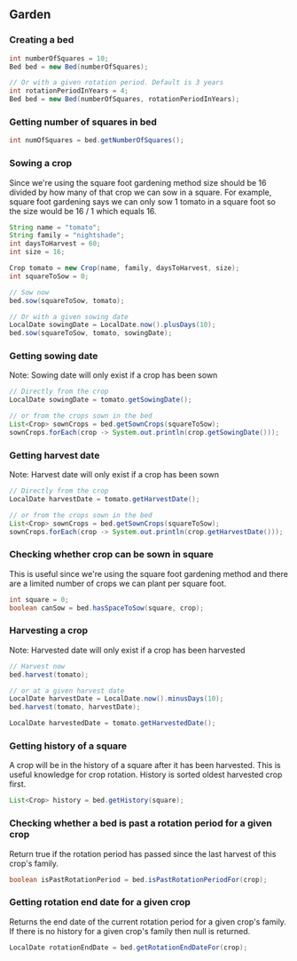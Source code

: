 ## Garden

### Creating a bed

``` java
int numberOfSquares = 10;
Bed bed = new Bed(numberOfSquares);

// Or with a given rotation period. Default is 3 years
int rotationPeriodInYears = 4;
Bed bed = new Bed(numberOfSquares, rotationPeriodInYears);
```

### Getting number of squares in bed

``` java
int numOfSquares = bed.getNumberOfSquares();
```

### Sowing a crop

Since we're using the square foot gardening method size should be 16 divided by how many of that crop we can sow in a
square. For example, square foot gardening says we can only sow 1 tomato in a square foot so the size would be 16 / 1
which equals 16.

``` java
String name = "tomato";
String family = "nightshade";
int daysToHarvest = 60;
int size = 16;

Crop tomato = new Crop(name, family, daysToHarvest, size);
int squareToSow = 0;

// Sow now
bed.sow(squareToSow, tomato);

// Or with a given sowing date
LocalDate sowingDate = LocalDate.now().plusDays(10);
bed.sow(squareToSow, tomato, sowingDate);
```

### Getting sowing date

Note: Sowing date will only exist if a crop has been sown

``` java
// Directly from the crop
LocalDate sowingDate = tomato.getSowingDate();

// or from the crops sown in the bed
List<Crop> sownCrops = bed.getSownCrops(squareToSow);
sownCrops.forEach(crop -> System.out.println(crop.getSowingDate()));
```

### Getting harvest date

Note: Harvest date will only exist if a crop has been sown

``` java
// Directly from the crop
LocalDate harvestDate = tomato.getHarvestDate();

// or from the crops sown in the bed
List<Crop> sownCrops = bed.getSownCrops(squareToSow);
sownCrops.forEach(crop -> System.out.println(crop.getHarvestDate()));
```

### Checking whether crop can be sown in square

This is useful since we're using the square foot gardening method and there are a limited number of crops we can plant
per square foot.

``` java
int square = 0;
boolean canSow = bed.hasSpaceToSow(square, crop);
```

### Harvesting a crop

Note: Harvested date will only exist if a crop has been harvested

``` java
// Harvest now
bed.harvest(tomato);

// or at a given harvest date
LocalDate harvestDate = LocalDate.now().minusDays(10);
bed.harvest(tomato, harvestDate);

LocalDate harvestedDate = tomato.getHarvestedDate();
```

### Getting history of a square

A crop will be in the history of a square after it has been harvested. This is useful knowledge for crop rotation.
History is sorted oldest harvested crop first.

``` java
List<Crop> history = bed.getHistory(square);
```

### Checking whether a bed is past a rotation period for a given crop

Return true if the rotation period has passed since the last harvest of this crop's family.

``` java
boolean isPastRotationPeriod = bed.isPastRotationPeriodFor(crop);
```

### Getting rotation end date for a given crop

Returns the end date of the current rotation period for a given crop's family. If there is no history for
a given crop's family then null is returned.

``` java
LocalDate rotationEndDate = bed.getRotationEndDateFor(crop);
```